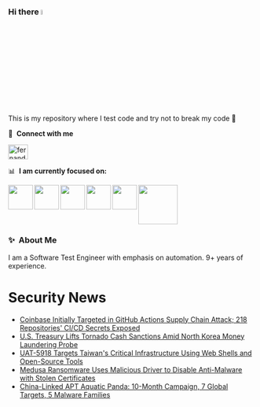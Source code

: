 ### Hi there <a href="https://www.gautamkrishnar.com/"><img src="https://media.giphy.com/media/hvRJCLFzcasrR4ia7z/giphy.gif" width="5%"></a>
This is my repository where I test code and try not to break my code :rofl:

🔗 &nbsp;**Connect with me**
<p align="left">
<a href="https://linkedin.com/in/fernandorlcruz" target="blank"><img align="center" src="https://raw.githubusercontent.com/rahuldkjain/github-profile-readme-generator/master/src/images/icons/Social/linked-in-alt.svg" alt="fernando cruz" height="30" width="40" /></a>
  
📊 &nbsp;**I am currently focused on:**

<img align="left" width='50' height='50' src="https://cdn.jsdelivr.net/gh/devicons/devicon/icons/python/python-original-wordmark.svg" />
<img align="left" width='50' height='50' src="https://cdn.jsdelivr.net/gh/devicons/devicon/icons/csharp/csharp-original.svg" />
<img align="left" width='50' height='50' src="https://cdn.jsdelivr.net/gh/devicons/devicon/icons/jenkins/jenkins-original.svg" />
<img align="left" width='50' height='50' src="https://specflow.org/wp-content/uploads/2021/05/SpecFlow-Icon.png" />
<img align="left" width='50' height='50' src="https://www.svgrepo.com/show/306098/githubactions.svg" />
<img width='80' height='80' src="https://cdn2.vectorstock.com/i/1000x1000/64/81/security-testing-concept-icon-safety-audit-key-vector-29166481.jpg" />
          
          
  
### ✨&nbsp; About Me

I am a Software Test Engineer with emphasis on automation. 9+ years of experience.

# Security News
<!-- BLOG-POST-LIST:START -->
- [Coinbase Initially Targeted in GitHub Actions Supply Chain Attack; 218 Repositories&#39; CI/CD Secrets Exposed](https://thehackernews.com/2025/03/github-supply-chain-breach-coinbase.html)
- [U.S. Treasury Lifts Tornado Cash Sanctions Amid North Korea Money Laundering Probe](https://thehackernews.com/2025/03/us-treasury-lifts-tornado-cash.html)
- [UAT-5918 Targets Taiwan&#39;s Critical Infrastructure Using Web Shells and Open-Source Tools](https://thehackernews.com/2025/03/uat-5918-targets-taiwans-critical.html)
- [Medusa Ransomware Uses Malicious Driver to Disable Anti-Malware with Stolen Certificates](https://thehackernews.com/2025/03/medusa-ransomware-uses-malicious-driver.html)
- [China-Linked APT Aquatic Panda: 10-Month Campaign, 7 Global Targets, 5 Malware Families](https://thehackernews.com/2025/03/china-linked-apt-aquatic-panda-10-month.html)
<!-- BLOG-POST-LIST:END -->

